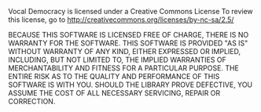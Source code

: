 Vocal Democracy is licensed under a Creative Commons License
To review this license, go to http://creativecommons.org/licenses/by-nc-sa/2.5/

BECAUSE THIS SOFTWARE IS LICENSED FREE OF CHARGE, THERE IS NO WARRANTY FOR THE SOFTWARE. THIS SOFTWARE IS PROVIDED "AS IS" WITHOUT WARRANTY OF ANY KIND, EITHER EXPRESSED OR IMPLIED, INCLUDING, BUT NOT LIMITED TO, THE IMPLIED WARRANTIES OF MERCHANTABILITY AND FITNESS FOR A PARTICULAR PURPOSE. 
THE ENTIRE RISK AS TO THE QUALITY AND PERFORMANCE OF THIS SOFTWARE IS WITH YOU. SHOULD THE LIBRARY PROVE DEFECTIVE, YOU ASSUME THE COST OF ALL NECESSARY SERVICING, REPAIR OR CORRECTION.